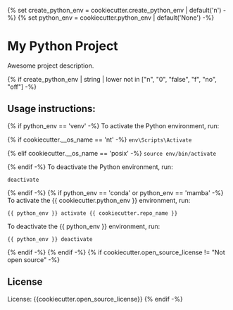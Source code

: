 {% set create_python_env = cookiecutter.create_python_env | default('n') -%}
{% set python_env = cookiecutter.python_env | default('None') -%}

# My Python Project

Awesome project description.

{% if create_python_env | string | lower not in ["n", "0", "false", "f", "no", "off"] -%}

## Usage instructions:

{% if python_env == 'venv' -%}
To activate the Python environment, run:

{% if cookiecutter.__os_name == 'nt' -%}
`env\Scripts\Activate`

{% elif cookiecutter.__os_name == 'posix' -%}
`source env/bin/activate`

{% endif -%}
To deactivate the Python environment, run:

`deactivate`

{% endif -%}
{% if python_env == 'conda' or python_env == 'mamba' -%}
To activate the {{ cookiecutter.python_env }} environment, run:

`{{ python_env }} activate {{ cookiecutter.repo_name }}`

To deactivate the {{ python_env }} environment, run:

`{{ python_env }} deactivate`

{% endif -%}
{% endif -%}
{% if cookiecutter.open_source_license != "Not open source" -%}

## License

License: {{cookiecutter.open_source_license}}
{% endif -%}

